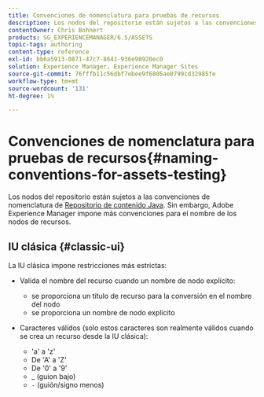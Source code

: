 ```yaml
---
title: Convenciones de nomenclatura para pruebas de recursos
description: Los nodos del repositorio están sujetos a las convenciones de nomenclatura del repositorio de contenido Java. Sin embargo, Adobe Experience Manager impone más convenciones para el nombre de los nodos de recursos.
contentOwner: Chris Bohnert
products: SG_EXPERIENCEMANAGER/6.5/ASSETS
topic-tags: authoring
content-type: reference
exl-id: bb6a5913-0871-47c7-8641-936e98920ec0
solution: Experience Manager, Experience Manager Sites
source-git-commit: 76fffb11c56dbf7ebee9f6805ae0799cd32985fe
workflow-type: tm+mt
source-wordcount: '131'
ht-degree: 1%

---
```


# Convenciones de nomenclatura para pruebas de recursos{#naming-conventions-for-assets-testing}

Los nodos del repositorio están sujetos a las convenciones de nomenclatura de [Repositorio de contenido Java](/help/sites-developing/the-basics.md#java-content-repository). Sin embargo, Adobe Experience Manager impone más convenciones para el nombre de los nodos de recursos.

## IU clásica {#classic-ui}

La IU clásica impone restricciones más estrictas:

* Valida el nombre del recurso cuando un nombre de nodo explícito:

   * se proporciona un título de recurso para la conversión en el nombre del nodo
   * se proporciona un nombre de nodo explícito

* Caracteres válidos (solo estos caracteres son realmente válidos cuando se crea un recurso desde la IU clásica):

   * &#39;a&#39; a &#39;z&#39;
   * De &#39;A&#39; a &#39;Z&#39;
   * De &#39;0&#39; a &#39;9&#39;
   * _ (guion bajo)
   * `-` (guión/signo menos)
